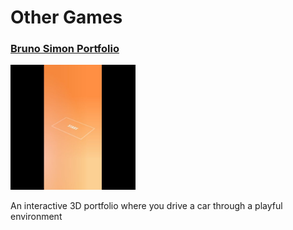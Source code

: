 # Other Games

### [Bruno Simon Portfolio](https://bruno-simon.com/)

<img src="/games/bruno-simon-portfolio/screenshots/bruno-simon-portfolio-2025-03-25T01-23-19-659Z.jpg" width="200" height="200" alt="Bruno Simon Portfolio screenshot">

An interactive 3D portfolio where you drive a car through a playful environment

